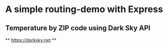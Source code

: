# A simple routing-demo with Express 

## Temperature by ZIP code using Dark Sky API
** https://darksky.net **


